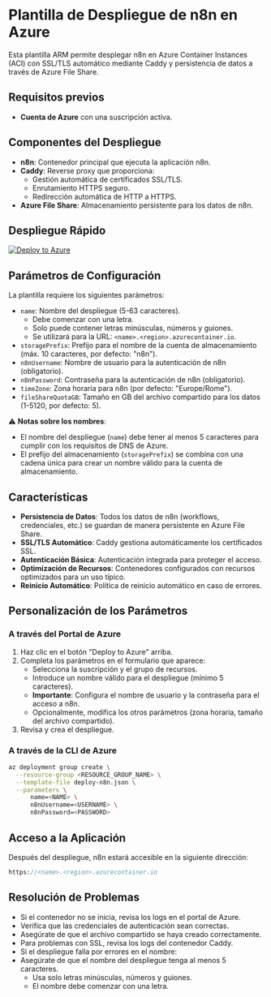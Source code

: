 # Plantilla de Despliegue de n8n en Azure

Esta plantilla ARM permite desplegar n8n en Azure Container Instances (ACI) con SSL/TLS automático mediante Caddy y persistencia de datos a través de Azure File Share.

## Requisitos previos

- **Cuenta de Azure** con una suscripción activa.

## Componentes del Despliegue

- **n8n**: Contenedor principal que ejecuta la aplicación n8n.
- **Caddy**: Reverse proxy que proporciona:
  - Gestión automática de certificados SSL/TLS.
  - Enrutamiento HTTPS seguro.
  - Redirección automática de HTTP a HTTPS.
- **Azure File Share**: Almacenamiento persistente para los datos de n8n.

## Despliegue Rápido

[![Deploy to Azure](https://aka.ms/deploytoazurebutton)](https://portal.azure.com/#create/Microsoft.Template/uri/https%3A%2F%2Fraw.githubusercontent.com%2Fdavidcmeier%2Fn8n-deploy-azure%2Fmain%2Fdeploy-n8n.json)

## Parámetros de Configuración

La plantilla requiere los siguientes parámetros:

- `name`: Nombre del despliegue (5-63 caracteres).
  - Debe comenzar con una letra.
  - Solo puede contener letras minúsculas, números y guiones.
  - Se utilizará para la URL: `<name>.<region>.azurecontainer.io`.
- `storagePrefix`: Prefijo para el nombre de la cuenta de almacenamiento (máx. 10 caracteres, por defecto: "n8n").
- `n8nUsername`: Nombre de usuario para la autenticación de n8n (obligatorio).
- `n8nPassword`: Contraseña para la autenticación de n8n (obligatorio).
- `timeZone`: Zona horaria para n8n (por defecto: "Europe/Rome").
- `fileShareQuotaGB`: Tamaño en GB del archivo compartido para los datos (1-5120, por defecto: 5).

⚠️ **Notas sobre los nombres**:
- El nombre del despliegue (`name`) debe tener al menos 5 caracteres para cumplir con los requisitos de DNS de Azure.
- El prefijo del almacenamiento (`storagePrefix`) se combina con una cadena única para crear un nombre válido para la cuenta de almacenamiento.

## Características

- **Persistencia de Datos**: Todos los datos de n8n (workflows, credenciales, etc.) se guardan de manera persistente en Azure File Share.
- **SSL/TLS Automático**: Caddy gestiona automáticamente los certificados SSL.
- **Autenticación Básica**: Autenticación integrada para proteger el acceso.
- **Optimización de Recursos**: Contenedores configurados con recursos optimizados para un uso típico.
- **Reinicio Automático**: Política de reinicio automático en caso de errores.

## Personalización de los Parámetros

### A través del Portal de Azure
1. Haz clic en el botón "Deploy to Azure" arriba.
2. Completa los parámetros en el formulario que aparece:
   - Selecciona la suscripción y el grupo de recursos.
   - Introduce un nombre válido para el despliegue (mínimo 5 caracteres).
   - **Importante**: Configura el nombre de usuario y la contraseña para el acceso a n8n.
   - Opcionalmente, modifica los otros parámetros (zona horaria, tamaño del archivo compartido).
3. Revisa y crea el despliegue.

### A través de la CLI de Azure

```bash
az deployment group create \
  --resource-group <RESOURCE_GROUP_NAME> \
  --template-file deploy-n8n.json \
  --parameters \
      name=<NAME> \
      n8nUsername=<USERNAME> \
      n8nPassword=<PASSWORD>
```

## Acceso a la Aplicación
Después del despliegue, n8n estará accesible en la siguiente dirección:

```php
https://<name>.<region>.azurecontainer.io
```

## Resolución de Problemas
- Si el contenedor no se inicia, revisa los logs en el portal de Azure.
- Verifica que las credenciales de autenticación sean correctas.
- Asegúrate de que el archivo compartido se haya creado correctamente.
- Para problemas con SSL, revisa los logs del contenedor Caddy.
- Si el despliegue falla por errores en el nombre:
- Asegúrate de que el nombre del despliegue tenga al menos 5 caracteres.
    - Usa solo letras minúsculas, números y guiones.
    - El nombre debe comenzar con una letra.
